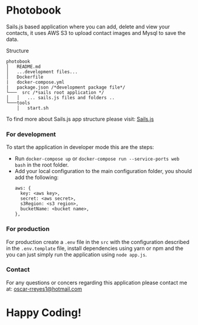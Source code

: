 # Photobook

Sails.js based application where you can add, delete and view your contacts, it uses AWS S3 to upload contact images and Mysql to save the data.

Structure
```
photobook
│   README.md
│   ...development files...    
│   Dockerfile
|   docker-compose.yml
|   package.json /*development package file*/
└───  src /*sails root application */
│   │   ... sails.js files and folders ..
└───tools
    │   start.sh
```

To find more about Sails.js app structure please visit: [Sails.js]

[sails.js]: <http://sailsjs.com/>

### For development

To start the application in developer mode this are the steps:

  - Run `docker-compose up`  or `docker-compose run --service-ports web bash` in the root folder.
  - Add your local configuration to the main configuration folder, you should add the following:
      ```
      aws: {
        key: <aws key>,
        secret: <aws secret>,
        s3Region: <s3 region>,
        bucketName: <bucket name>,
      },
      ```
### For production

For production create a `.env` file in the `src` with the configuration described in the `.env.template` file, install dependencies using yarn or npm and the you can just simply run the application using `node app.js`.

### Contact

For any questions or concers regarding this application please contact me at: oscar-rreyes1@hotmail.com

# Happy Coding!